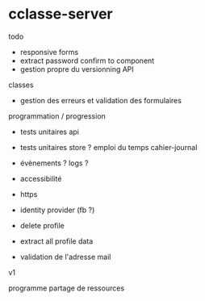 # cclasse-server

todo

- responsive forms
- extract password confirm to component
- gestion propre du versionning API

classes
- gestion des erreurs et validation des formulaires

programmation / progression

- tests unitaires api
- tests unitaires store ?
emploi du temps
cahier-journal

- évènements ? logs ?


- accessibilité

- https
- identity provider (fb ?)
- delete profile
- extract all profile data
- validation de l'adresse mail

v1

programme
partage de ressources

